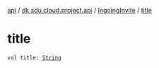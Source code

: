 [api](../../index.md) / [dk.sdu.cloud.project.api](../index.md) / [IngoingInvite](index.md) / [title](./title.md)

# title

`val title: `[`String`](https://kotlinlang.org/api/latest/jvm/stdlib/kotlin/-string/index.html)